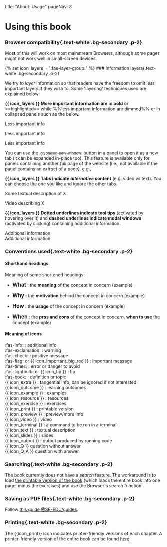 <frontmatter>
title: "About: Usage"
pageNav: 3
</frontmatter>
<link rel="stylesheet" href="{{baseUrl}}/css/textbook.css">

<div class="website-content">

# Using this book

<div id="browsers">

### Browser compatibility{.text-white .bg-secondary .p-2}

Most of this will work on most mainstream Browsers, although some pages might not work well in small-screen devices.

</div>
<div id="layers">
{% set icon_layers = ":fas-layer-group:" %}
### Information layers{.text-white .bg-secondary .p-2}

We try to _layer_ information so that readers have the freedom to omit less important layers if they wish to. Some 'layering' techniques used are explained below:

**{{ icon_layers }} More important information are in bold** or ==highlighted== while %%less important information are dimmed%% or in collapsed panels such as the below.

<div class="indented-level2">
<box>

<panel header="Some less important info in a minimized panel" minimized>

Less important info

</panel><p/>

<panel header="%%Some less important info in a boarder-less panel%%" type="seamless">

Less important info

</panel><p/>

<panel header="%%Some less important info in a panel%%">

Less important info

</panel><p/>

</box>

<span id="tip-about-popup-url">You can use the <span class="btn btn-light ps-1 pe-1 pb-0 pt-0 border"><small>:glyphicon-new-window:</small></span> button in a panel to open it as a new tab (it can be expanded in-place too). This feature is available only for panels containing another _full_ page of the website (i.e., not available if the panel contains an _extract_ of a page).</span> e.g.,

<panel header="A panel that can be opened as another tab" popup-url="acknowledgements.html">
<include src="acknowledgements.md" />
</panel>
<p/>
</div>

**{{ icon_layers }} Tabs indicate _alternative_ content** (e.g. video vs text). You can choose the one you like and ignore the other tabs.

<div class="indented-level2">
<box>

<tabs>
  <tab header="{{ icon_text }}">

Some textual description of X

  </tab>
  <tab header="{{ icon_video }}">

Video describing X

  </tab>
</tabs>

</box>
</div>

**{{ icon_layers }} Dotted underlines indicate <popover content="some additional info">tool tips</popover>** (activated by hovering over it) and **dashed underlines indicate <trigger for="modal:modal-example" trigger="click">modal windows</trigger>** (activated by clicking) containing additional information.

<popover id="pop:tooltip-example" header="Tooltip Example" placement="top">
  <div slot="content">
    Additional information
  </div>
</popover>

<modal header="Modal Example" id="modal:modal-example">
  Additional information
</modal>

</div>
<div id="conventions">

### Conventions used{.text-white .bg-secondary .p-2}

#### Shorthand headings

Meaning of some shortened headings:

* <big>**What**</big> : the **meaning** of the concept in concern (<trigger trigger="click" for="modal:conventions-what">example</trigger>)

<modal large header="Example of a 'What' topic" id="modal:conventions-what">
  <include src="../refactoring/what/unit-inElsewhere-asFlat.md" boilerplate />
</modal>

* <big>**Why**</big> : the **motivation** behind the concept in concern (<trigger trigger="click" for="modal:conventions-why">example</trigger>)

<modal large header="Example of a 'Why' topic" id="modal:conventions-why">
  <include src="../documentation/guidelines/goTopDown/why/unit-inElsewhere-asFlat.md" boilerplate />
</modal>

* <big>**How**</big> : the **usage** of the concept in concern (<trigger trigger="click" for="modal:conventions-how">example</trigger>)

<modal large header="Example of a 'How' topic" id="modal:conventions-how">
  <include src="../refactoring/how/unit-inElsewhere-asFlat.md" boilerplate />
</modal>

* <big>**When**</big> : the **pros and cons** of the concept in concern, **when to use** the concept (<trigger trigger="click" for="modal:conventions-when">example</trigger>)

<modal large header="Example of a 'When' topic" id="modal:conventions-when">
  <include src="../refactoring/when/unit-inElsewhere-asFlat.md" boilerplate />
</modal>


#### Meaning of icons

<div class="indented">

<span class="text-info">:fas-info:</span> : additional info <br>
<span class="text-warning">:fas-exclamation:</span> : warning <br>
<span class="text-success">:fas-check:</span> : positive message <br>
<span class="text-danger">:fas-flag:</span> or {{ icon_important_big_red }} : important message <br>
<span class="text-danger">:fas-times:</span> : error or danger to avoid <br>
<span class="text-success">:fas-lightbulb:</span> or {{ icon_tip }} : tip <br>
<span class="text-primary">:fas-book:</span> : definition or topic <br>
{{ icon_extra }} : tangential info, can be ignored if not interested<br>
{{ icon_outcome }} : learning outcomes<br>
{{ icon_example }} : examples<br>
{{ icon_resource }} : resources<br>
{{ icon_exercise }} : exercises<br>
{{ icon_print }} : printable version<br>
{{ icon_preview }} : preview/more info<br>
{{ icon_video }} : video<br>
{{ icon_terminal }} : a command to be run in a terminal<br>
{{ icon_text }} : textual description<br>
{{ icon_slides }} : slides<br>
{{ icon_output }} : output produced by running code<br>
{{ icon_Q }} question without answer<br>
{{ icon_Q_A }} question with answer<br>
</div>

</div>
<div id="searching">

### Searching{.text-white .bg-secondary .p-2}

The book currently does not have a _search_ feature. The workaround is to load [the printable version of the book]({{baseUrl}}/common/print.html) (which loads the entire book into one page, minus the exercises) and use the Browser's search function.

</div>
<div id="saving">

### Saving as PDF files{.text-white .bg-secondary .p-2}

Follow [this guide @SE-EDU/guides](https://se-education.org/guides/tutorials/savingPdf.html).

</div>
<div id="printing">

### Printing{.text-white .bg-secondary .p-2}

The {{icon_print}} icon indicates printer-friendly versions of each chapter. A printer-friendly version of the entire book can be found [here]({{baseUrl}}/common/print.html).

</div>

</div>
